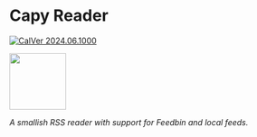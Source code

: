 # Capy Reader

[![CalVer 2024.06.1000][img_version]][url_version]

<img src="./site/capy.png" width="100px">

_A smallish RSS reader with support for Feedbin and local feeds._

[img_version]: https://img.shields.io/static/v1.svg?label=CalVer&message=2024.06.1000&color=blue
[url_version]: https://github.com/jocmp/capyreader
